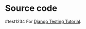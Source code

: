 # Source code
#test1234
For [Django Testing Tutorial](https://wsvincent.com/django-testing-tutorial).
